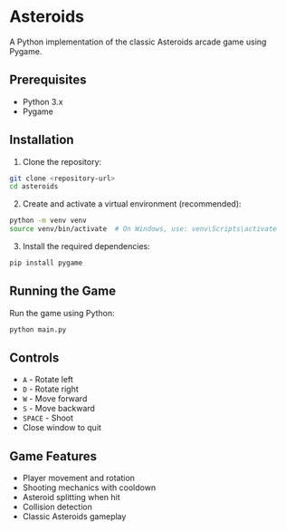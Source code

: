 # Asteroids

A Python implementation of the classic Asteroids arcade game using Pygame.

## Prerequisites

- Python 3.x
- Pygame

## Installation

1. Clone the repository:
```bash
git clone <repository-url>
cd asteroids
```

2. Create and activate a virtual environment (recommended):
```bash
python -m venv venv
source venv/bin/activate  # On Windows, use: venv\Scripts\activate
```

3. Install the required dependencies:
```bash
pip install pygame
```

## Running the Game

Run the game using Python:
```bash
python main.py
```

## Controls

- `A` - Rotate left
- `D` - Rotate right
- `W` - Move forward
- `S` - Move backward
- `SPACE` - Shoot
- Close window to quit

## Game Features

- Player movement and rotation
- Shooting mechanics with cooldown
- Asteroid splitting when hit
- Collision detection
- Classic Asteroids gameplay 